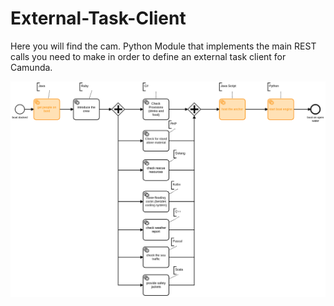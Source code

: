 # External-Task-Client

Here you will find the cam. Python Module that implements the main REST calls you need to make in order to define an external task client for Camunda. 

![](sailing.png)
